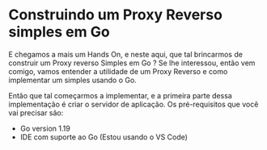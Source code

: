 # Construindo um Proxy Reverso simples em Go

E chegamos a mais um Hands On, e neste aqui, que tal brincarmos de construir um Proxy reverso Simples em Go ? Se lhe interessou, então vem comigo, vamos entender a utilidade de um Proxy Reverso e como implementar um simples usando o Go.

Então que tal começarmos a implementar, e a primeira parte dessa implementação é criar o servidor de aplicação. Os pré-requisitos que você vai precisar são:

- Go version 1.19
- IDE com suporte ao Go (Estou usando o VS Code)
